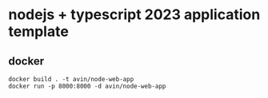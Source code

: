 # nodejs + typescript 2023 application template



## docker
```
docker build . -t avin/node-web-app
docker run -p 8000:8000 -d avin/node-web-app
```
